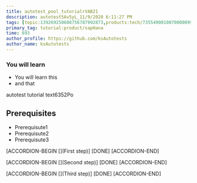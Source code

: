 ```yaml
---
title: autotest_pool_tutorialrVAB21
description: autotest5Av5yL_11/9/2020 6:11:27 PM
tags: [topic:139269250608756787992873,products:tech/73554900100700000996,tutorial:experience/advanced]
primary_tag: tutorial:product/sapHana
time: 693
author_profile: https://github.com/ksAutotests
author_name: ksAutotests
---
```

### You will learn
- You will learn this
- and that

autotest tutorial text6352Po

## Prerequisites
- Prerequisute1
- Prerequisute2
- Prerequisute3

[ACCORDION-BEGIN [](First step)]
[DONE]
[ACCORDION-END]

[ACCORDION-BEGIN [](Second step)]
[DONE]
[ACCORDION-END]

[ACCORDION-BEGIN [](Third step)]
[DONE]
[ACCORDION-END]

